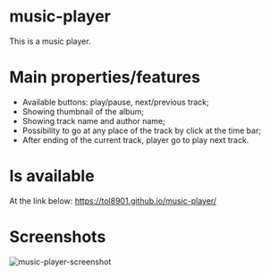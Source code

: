 # music-player
This is a music player. 

# Main properties/features
- Available buttons: play/pause, next/previous track;
- Showing thumbnail of the album;
- Showing track name and author name;
- Possibility to go at any place of the track by click at the time bar;
- After ending of the current track, player go to play next track.

# Is available
At the link below:
https://tol8901.github.io/music-player/

# Screenshots
![music-player-screenshot](https://user-images.githubusercontent.com/39213432/96045524-be833180-0e7a-11eb-8ffa-1b1ac8c2f9e9.png)
